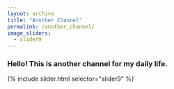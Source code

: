 ```yaml
---
layout: archive
title: "Another Channel"
permalink: /another_channel/
image_sliders:
  - slider9
---
```


### Hello! This is another channel for my daily life.

{% include slider.html selector="slider9" %}
